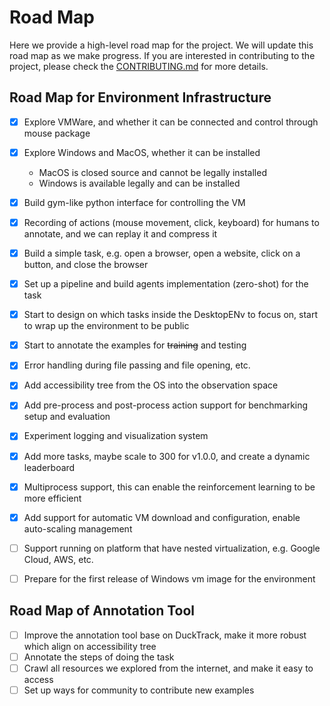 # Road Map
Here we provide a high-level road map for the project. We will update this road map as we make progress.
If you are interested in contributing to the project, please check the [CONTRIBUTING.md](CONTRIBUTING.md) for more details.

## Road Map for Environment Infrastructure

- [x] Explore VMWare, and whether it can be connected and control through mouse package
- [x] Explore Windows and MacOS, whether it can be installed
  - MacOS is closed source and cannot be legally installed
  - Windows is available legally and can be installed
- [x] Build gym-like python interface for controlling the VM
- [x] Recording of actions (mouse movement, click, keyboard) for humans to annotate, and we can replay it and compress it
- [x] Build a simple task, e.g. open a browser, open a website, click on a button, and close the browser
- [x] Set up a pipeline and build agents implementation (zero-shot) for the task
- [x] Start to design on which tasks inside the DesktopENv to focus on, start to wrap up the environment to be public
- [x] Start to annotate the examples for ~~training~~ and testing
- [x] Error handling during file passing and file opening, etc.
- [x] Add accessibility tree from the OS into the observation space
- [x] Add pre-process and post-process action support for benchmarking setup and evaluation
- [x] Experiment logging and visualization system
- [x] Add more tasks, maybe scale to 300 for v1.0.0, and create a dynamic leaderboard
- [x] Multiprocess support, this can enable the reinforcement learning to be more efficient
- [x] Add support for automatic VM download and configuration, enable auto-scaling management
- [ ] Support running on platform that have nested virtualization, e.g. Google Cloud, AWS, etc. 
- [ ] Prepare for the first release of Windows vm image for the environment


## Road Map of Annotation Tool
- [ ] Improve the annotation tool base on DuckTrack, make it more robust which align on accessibility tree
- [ ] Annotate the steps of doing the task
- [ ] Crawl all resources we explored from the internet, and make it easy to access
- [ ] Set up ways for community to contribute new examples
